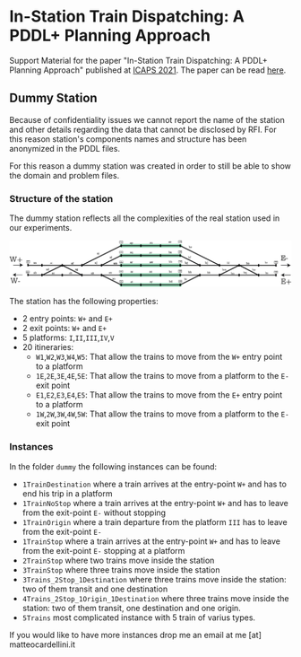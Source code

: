 # In-Station Train Dispatching: A PDDL+ Planning Approach
Support Material for the paper "In-Station Train Dispatching: A PDDL+ Planning Approach" published at [ICAPS 2021](http://icaps21.icaps-conference.org/home/). The paper can be read [here](https://ojs.aaai.org/index.php/ICAPS/article/view/15991/15802).


## Dummy Station
Because of confidentiality issues we cannot report the name of the station and other details regarding the data that cannot be disclosed by RFI. For this reason station's components names and structure has been anonymized in the PDDL files.

For this reason a dummy station was created in order to still be able to show the domain and problem files.

### Structure of the station
The dummy station reflects all the complexities of the real station used in our experiments.

![](./dummy/dummy-station.jpg)

The station has the following properties:

* 2 entry points: `W+` and `E+`
* 2 exit points: `W+` and `E+`
* 5 platforms: `I`,`II`,`III`,`IV`,`V`
* 20 itineraries:
	* `W1`,`W2`,`W3`,`W4`,`W5`: That allow the trains to move from the `W+` entry point to a platform
	* `1E`,`2E`,`3E`,`4E`,`5E`: That allow the trains to move from a platform to the `E-` exit point
	* `E1`,`E2`,`E3`,`E4`,`E5`: That allow the trains to move from the `E+` entry point to a platform
	* `1W`,`2W`,`3W`,`4W`,`5W`: That allow the trains to move from a platform to the `E-` exit point

### Instances
In the folder `dummy` the following instances can be found:

* `1TrainDestination` where a train arrives at the entry-point `W+` and has to end his trip in a platform
* `1TrainNoStop` where a train arrives at the entry-point `W+` and has to leave from the exit-point `E-` without stopping
* `1TrainOrigin` where a train departure from the platform `III` has to leave from the exit-point `E-`
* `1TrainStop` where a train arrives at the entry-point `W+` and has to leave from the exit-point `E-` stopping at a platform
* `2TrainStop` where two trains move inside the station
* `3TrainStop` where three trains move inside the station
* `3Trains_2Stop_1Destination` where three trains move inside the station: two of them transit and one destination
* `4Trains_2Stop_1Origin_1Destination` where three trains move inside the station: two of them transit, one destination and one origin.
* `5Trains` most complicated instance with 5 train of varius types.


If you would like to have more instances drop me an email at me [at] matteocardellini.it
